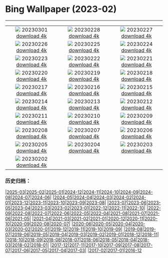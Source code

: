 # Bing Wallpaper (2023-02)
**************
| | | |
|:-:|:-:|:-:|
| ![](https://www.bing.com/th?id=OHR.LuebeckCityGate_IT-IT2872927643_1920x1080.jpg) 20230301 [download 4k](https://www.bing.com/th?id=OHR.LuebeckCityGate_IT-IT2872927643_UHD.jpg) | ![](https://www.bing.com/th?id=OHR.AtraniAmalfi_IT-IT2694956413_1920x1080.jpg) 20230228 [download 4k](https://www.bing.com/th?id=OHR.AtraniAmalfi_IT-IT2694956413_UHD.jpg) | ![](https://www.bing.com/th?id=OHR.PolarBearFrost_IT-IT2519594160_1920x1080.jpg) 20230227 [download 4k](https://www.bing.com/th?id=OHR.PolarBearFrost_IT-IT2519594160_UHD.jpg) |
| ![](https://www.bing.com/th?id=OHR.CanopyPeru_IT-IT2359138558_1920x1080.jpg) 20230226 [download 4k](https://www.bing.com/th?id=OHR.CanopyPeru_IT-IT2359138558_UHD.jpg) | ![](https://www.bing.com/th?id=OHR.TempleE_IT-IT9523677064_1920x1080.jpg) 20230225 [download 4k](https://www.bing.com/th?id=OHR.TempleE_IT-IT9523677064_UHD.jpg) | ![](https://www.bing.com/th?id=OHR.RichmondParkDuck_IT-IT1853497820_1920x1080.jpg) 20230224 [download 4k](https://www.bing.com/th?id=OHR.RichmondParkDuck_IT-IT1853497820_UHD.jpg) |
| ![](https://www.bing.com/th?id=OHR.ParisWinter_IT-IT1967416007_1920x1080.jpg) 20230223 [download 4k](https://www.bing.com/th?id=OHR.ParisWinter_IT-IT1967416007_UHD.jpg) | ![](https://www.bing.com/th?id=OHR.FriedensglockeFichtelberg_IT-IT2432299937_1920x1080.jpg) 20230222 [download 4k](https://www.bing.com/th?id=OHR.FriedensglockeFichtelberg_IT-IT2432299937_UHD.jpg) | ![](https://www.bing.com/th?id=OHR.MardiGrasNOLA_IT-IT1573841276_1920x1080.jpg) 20230221 [download 4k](https://www.bing.com/th?id=OHR.MardiGrasNOLA_IT-IT1573841276_UHD.jpg) |
| ![](https://www.bing.com/th?id=OHR.Itaimbezinho_IT-IT1948336726_1920x1080.jpg) 20230220 [download 4k](https://www.bing.com/th?id=OHR.Itaimbezinho_IT-IT1948336726_UHD.jpg) | ![](https://www.bing.com/th?id=OHR.MauiWhale_IT-IT1129171844_1920x1080.jpg) 20230219 [download 4k](https://www.bing.com/th?id=OHR.MauiWhale_IT-IT1129171844_UHD.jpg) | ![](https://www.bing.com/th?id=OHR.EbenIceCave_IT-IT0558182026_1920x1080.jpg) 20230218 [download 4k](https://www.bing.com/th?id=OHR.EbenIceCave_IT-IT0558182026_UHD.jpg) |
| ![](https://www.bing.com/th?id=OHR.AbruzzoNationalPark_IT-IT9956945803_1920x1080.jpg) 20230217 [download 4k](https://www.bing.com/th?id=OHR.AbruzzoNationalPark_IT-IT9956945803_UHD.jpg) | ![](https://www.bing.com/th?id=OHR.FireFallYosemite_IT-IT9878608060_1920x1080.jpg) 20230216 [download 4k](https://www.bing.com/th?id=OHR.FireFallYosemite_IT-IT9878608060_UHD.jpg) | ![](https://www.bing.com/th?id=OHR.HippoDayChobe_IT-IT9758060702_1920x1080.jpg) 20230215 [download 4k](https://www.bing.com/th?id=OHR.HippoDayChobe_IT-IT9758060702_UHD.jpg) |
| ![](https://www.bing.com/th?id=OHR.OtaruIgloo_IT-IT9451975199_1920x1080.jpg) 20230214 [download 4k](https://www.bing.com/th?id=OHR.OtaruIgloo_IT-IT9451975199_UHD.jpg) | ![](https://www.bing.com/th?id=OHR.MoonValley_IT-IT9056152413_1920x1080.jpg) 20230213 [download 4k](https://www.bing.com/th?id=OHR.MoonValley_IT-IT9056152413_UHD.jpg) | ![](https://www.bing.com/th?id=OHR.BoobyDarwinDay_IT-IT8563922772_1920x1080.jpg) 20230212 [download 4k](https://www.bing.com/th?id=OHR.BoobyDarwinDay_IT-IT8563922772_UHD.jpg) |
| ![](https://www.bing.com/th?id=OHR.DarkSkiesDV_IT-IT8625054837_1920x1080.jpg) 20230211 [download 4k](https://www.bing.com/th?id=OHR.DarkSkiesDV_IT-IT8625054837_UHD.jpg) | ![](https://www.bing.com/th?id=OHR.CigognolaCastle_IT-IT7500748083_1920x1080.jpg) 20230210 [download 4k](https://www.bing.com/th?id=OHR.CigognolaCastle_IT-IT7500748083_UHD.jpg) | ![](https://www.bing.com/th?id=OHR.LowerAntelopeAZ_IT-IT5977719347_1920x1080.jpg) 20230209 [download 4k](https://www.bing.com/th?id=OHR.LowerAntelopeAZ_IT-IT5977719347_UHD.jpg) |
| ![](https://www.bing.com/th?id=OHR.NorwayRestArea_IT-IT4691799995_1920x1080.jpg) 20230208 [download 4k](https://www.bing.com/th?id=OHR.NorwayRestArea_IT-IT4691799995_UHD.jpg) | ![](https://www.bing.com/th?id=OHR.MedievalLabro_IT-IT4474015950_1920x1080.jpg) 20230207 [download 4k](https://www.bing.com/th?id=OHR.MedievalLabro_IT-IT4474015950_UHD.jpg) | ![](https://www.bing.com/th?id=OHR.WaitangiFjordlandNP_IT-IT4284025298_1920x1080.jpg) 20230206 [download 4k](https://www.bing.com/th?id=OHR.WaitangiFjordlandNP_IT-IT4284025298_UHD.jpg) |
| ![](https://www.bing.com/th?id=OHR.MonarchPismo_IT-IT4010853732_1920x1080.jpg) 20230205 [download 4k](https://www.bing.com/th?id=OHR.MonarchPismo_IT-IT4010853732_UHD.jpg) | ![](https://www.bing.com/th?id=OHR.FeldbergSchnee_IT-IT0457844388_1920x1080.jpg) 20230204 [download 4k](https://www.bing.com/th?id=OHR.FeldbergSchnee_IT-IT0457844388_UHD.jpg) | ![](https://www.bing.com/th?id=OHR.QuebecFrontenac_IT-IT3419937126_1920x1080.jpg) 20230203 [download 4k](https://www.bing.com/th?id=OHR.QuebecFrontenac_IT-IT3419937126_UHD.jpg) |
| ![](https://www.bing.com/th?id=OHR.GroundhogThree_IT-IT3234034313_1920x1080.jpg) 20230202 [download 4k](https://www.bing.com/th?id=OHR.GroundhogThree_IT-IT3234034313_UHD.jpg) |  |  |

### 历史归档：

|[2025-03](/../2025-03/2025-03.md)|[2025-02](/../2025-02/2025-02.md)|[2025-01](/../2025-01/2025-01.md)|[2024-12](/../2024-12/2024-12.md)|[2024-11](/../2024-11/2024-11.md)|[2024-10](/../2024-10/2024-10.md)|[2024-09](/../2024-09/2024-09.md)|[2024-08](/../2024-08/2024-08.md)|[2024-07](/../2024-07/2024-07.md)|[2024-06](/../2024-06/2024-06.md)|
|[2024-05](/../2024-05/2024-05.md)|[2024-04](/../2024-04/2024-04.md)|[2024-03](/../2024-03/2024-03.md)|[2024-02](/../2024-02/2024-02.md)|[2024-01](/../2024-01/2024-01.md)|[2023-12](/../2023-12/2023-12.md)|[2023-11](/../2023-11/2023-11.md)|[2023-10](/../2023-10/2023-10.md)|[2023-09](/../2023-09/2023-09.md)|[2023-08](/../2023-08/2023-08.md)|
|[2023-07](/../2023-07/2023-07.md)|[2023-06](/../2023-06/2023-06.md)|[2023-05](/../2023-05/2023-05.md)|[2023-04](/../2023-04/2023-04.md)|[2023-03](/../2023-03/2023-03.md)|[2023-02](/2023-02.md)|[2023-01](/../2023-01/2023-01.md)|[2022-12](/../2022-12/2022-12.md)|[2022-11](/../2022-11/2022-11.md)|[2022-10](/../2022-10/2022-10.md)|
|[2022-09](/../2022-09/2022-09.md)|[2022-08](/../2022-08/2022-08.md)|[2022-07](/../2022-07/2022-07.md)|[2022-06](/../2022-06/2022-06.md)|[2022-05](/../2022-05/2022-05.md)|[2022-04](/../2022-04/2022-04.md)|[2021-08](/../2021-08/2021-08.md)|[2021-07](/../2021-07/2021-07.md)|[2021-06](/../2021-06/2021-06.md)|[2021-05](/../2021-05/2021-05.md)|
|[2021-04](/../2021-04/2021-04.md)|[2021-03](/../2021-03/2021-03.md)|[2021-02](/../2021-02/2021-02.md)|[2021-01](/../2021-01/2021-01.md)|[2020-12](/../2020-12/2020-12.md)|[2020-11](/../2020-11/2020-11.md)|[2020-10](/../2020-10/2020-10.md)|[2020-09](/../2020-09/2020-09.md)|[2020-08](/../2020-08/2020-08.md)|[2020-07](/../2020-07/2020-07.md)|
|[2020-06](/../2020-06/2020-06.md)|[2020-05](/../2020-05/2020-05.md)|[2020-04](/../2020-04/2020-04.md)|[2020-03](/../2020-03/2020-03.md)|[2020-02](/../2020-02/2020-02.md)|[2020-01](/../2020-01/2020-01.md)|[2019-12](/../2019-12/2019-12.md)|[2019-11](/../2019-11/2019-11.md)|[2019-10](/../2019-10/2019-10.md)|[2019-09](/../2019-09/2019-09.md)|
|[2019-08](/../2019-08/2019-08.md)|[2019-07](/../2019-07/2019-07.md)|[2019-06](/../2019-06/2019-06.md)|[2019-05](/../2019-05/2019-05.md)|[2019-04](/../2019-04/2019-04.md)|[2019-03](/../2019-03/2019-03.md)|[2019-02](/../2019-02/2019-02.md)|[2019-01](/../2019-01/2019-01.md)|[2018-12](/../2018-12/2018-12.md)|[2018-11](/../2018-11/2018-11.md)|
|[2018-10](/../2018-10/2018-10.md)|[2018-09](/../2018-09/2018-09.md)|[2018-08](/../2018-08/2018-08.md)|[2018-07](/../2018-07/2018-07.md)|[2018-06](/../2018-06/2018-06.md)|[2018-05](/../2018-05/2018-05.md)|[2018-04](/../2018-04/2018-04.md)|[2018-03](/../2018-03/2018-03.md)|[2018-02](/../2018-02/2018-02.md)|[2018-01](/../2018-01/2018-01.md)|
|[2017-12](/../2017-12/2017-12.md)|[2017-11](/../2017-11/2017-11.md)|[2017-10](/../2017-10/2017-10.md)|[2017-09](/../2017-09/2017-09.md)|[2017-08](/../2017-08/2017-08.md)|[2017-07](/../2017-07/2017-07.md)|[2017-06](/../2017-06/2017-06.md)|[2017-05](/../2017-05/2017-05.md)|[2017-04](/../2017-04/2017-04.md)|[2017-03](/../2017-03/2017-03.md)|
|[2017-02](/../2017-02/2017-02.md)|[2017-01](/../2017-01/2017-01.md)|[2016-12](/../2016-12/2016-12.md)